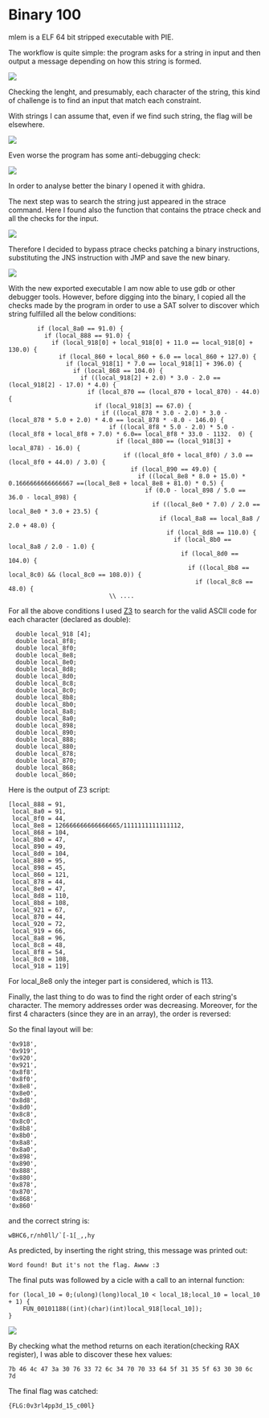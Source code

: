 
# Binary 100

mlem is a ELF 64 bit stripped executable with PIE.

The workflow is quite simple: the program asks for a string in input and then output a message depending on how this string is formed.

![](./img/img1.png)

Checking the lenght, and presumably, each character of the string, this kind of challenge is to find an input that match each constraint.


With strings I can assume that, even if we find such string, the flag will be elsewhere.

![](./img/img2.png)

Even worse the program has some anti-debugging check:

![](./img/img3.png)


In order to analyse better the binary I opened it with ghidra.

The next step was to search the string just appeared in the strace command. 
Here I found also the function that contains the ptrace check and all the checks for the input. 

![](./img/img4.png)

Therefore I decided to bypass ptrace checks patching a binary instructions, substituting the JNS instruction with JMP and save the new binary.

![](./img/img5.png)

With the new exported executable I am now able to use gdb or other debugger tools.
However, before digging into the binary, I copied all the checks made by the program in order to use a SAT solver to discover which string fulfilled all the below conditions:

```
        if (local_8a0 == 91.0) {
          if (local_888 == 91.0) {
            if (local_918[0] + local_918[0] + 11.0 == local_918[0] + 130.0) {
              if (local_860 + local_860 + 6.0 == local_860 + 127.0) {
                if (local_918[1] * 7.0 == local_918[1] + 396.0) {
                  if (local_868 == 104.0) {
                    if ((local_918[2] + 2.0) * 3.0 - 2.0 == (local_918[2] - 17.0) * 4.0) {
                      if (local_870 == (local_870 + local_870) - 44.0) {
                        if (local_918[3] == 67.0) {
                          if ((local_878 * 3.0 - 2.0) * 3.0 - (local_878 * 5.0 + 2.0) * 4.0 == local_878 * -8.0 - 146.0) {
                            if ((local_8f8 * 5.0 - 2.0) * 5.0 - (local_8f8 + local_8f8 + 7.0) * 6.0== local_8f8 * 33.0 - 1132.  0) {
                              if (local_880 == (local_918[3] + local_878) - 16.0) {
                                if ((local_8f0 + local_8f0) / 3.0 == (local_8f0 + 44.0) / 3.0) {
                                  if (local_890 == 49.0) {
                                    if ((local_8e8 * 8.0 + 15.0) * 0.1666666666666667 ==(local_8e8 + local_8e8 + 81.0) * 0.5) {
                                      if (0.0 - local_898 / 5.0 == 36.0 - local_898) {
                                        if ((local_8e0 * 7.0) / 2.0 == local_8e0 * 3.0 + 23.5) {
                                          if (local_8a8 == local_8a8 / 2.0 + 48.0) {
                                            if (local_8d8 == 110.0) {
                                              if (local_8b0 == local_8a8 / 2.0 - 1.0) {
                                                if (local_8d0 == 104.0) {
                                                  if ((local_8b8 == local_8c0) && (local_8c0 == 108.0)) {
                                                    if (local_8c8 == 48.0) {
							\\ ....

```


For all the above conditions I used [Z3](./script/zsol.py) to search for the valid ASCII code for each character (declared as double):

```
  double local_918 [4];
  double local_8f8;
  double local_8f0;
  double local_8e8;
  double local_8e0;
  double local_8d8;
  double local_8d0;
  double local_8c8;
  double local_8c0;
  double local_8b8;
  double local_8b0;
  double local_8a8;
  double local_8a0;
  double local_898;
  double local_890;
  double local_888;
  double local_880;
  double local_878;
  double local_870;
  double local_868;
  double local_860;
```

Here is the output of Z3 script:

```
[local_888 = 91,
 local_8a0 = 91,
 local_8f0 = 44,
 local_8e8 = 126666666666666665/1111111111111112,
 local_868 = 104,
 local_8b0 = 47,
 local_890 = 49,
 local_8d0 = 104,
 local_880 = 95,
 local_898 = 45,
 local_860 = 121,
 local_878 = 44,
 local_8e0 = 47,
 local_8d8 = 110,
 local_8b8 = 108,
 local_921 = 67,
 local_870 = 44,
 local_920 = 72,
 local_919 = 66,
 local_8a8 = 96,
 local_8c8 = 48,
 local_8f8 = 54,
 local_8c0 = 108,
 local_918 = 119]
```

For local_8e8 only the integer part is considered, which is 113.

Finally, the last thing to do was to find the right order of each string's character.
The memory addresses order was decreasing. Moreover, for the first 4 characters (since they are in an array), the order is reversed:

So the final layout will be:

```
'0x918',
'0x919',
'0x920',
'0x921', 
'0x8f8', 
'0x8f0', 
'0x8e8', 
'0x8e0', 
'0x8d8', 
'0x8d0', 
'0x8c8', 
'0x8c0', 
'0x8b8', 
'0x8b0', 
'0x8a8', 
'0x8a0', 
'0x898', 
'0x890', 
'0x888', 
'0x880', 
'0x878', 
'0x870', 
'0x868', 
'0x860'
``` 

and the correct string is: 

```
wBHC6,r/nh0ll/`[-1[_,,hy
```

As predicted, by inserting the right string, this message was printed out:
```
Word found! But it's not the flag. Awww :3
```

The final puts was followed by a cicle with a call to an internal function:


```
for (local_10 = 0;(ulong)(long)local_10 < local_18;local_10 = local_10 + 1) {
	FUN_00101188((int)(char)(int)local_918[local_10]);
}
```

![](./img/img6.png)

By checking what the method returns on each iteration(checking RAX register), I was able to discover these hex values:

```
7b 46 4c 47 3a 30 76 33 72 6c 34 70 70 33 64 5f 31 35 5f 63 30 30 6c 7d
```

The final flag was catched:

```
{FLG:0v3rl4pp3d_15_c00l}
```

